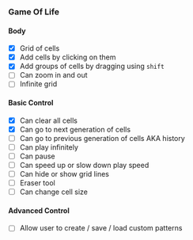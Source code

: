 ### Game Of Life

#### Body 
- [x] Grid of cells
- [x] Add cells by clicking on them
- [x] Add groups of cells by dragging using `shift`
- [ ] Can zoom in and out
- [ ] Infinite grid

#### Basic Control
- [x] Can clear all cells
- [x] Can go to next generation of cells
- [ ] Can go to previous generation of cells AKA history
- [ ] Can play infinitely 
- [ ] Can pause 
- [ ] Can speed up or slow down play speed
- [ ] Can hide or show grid lines
- [ ] Eraser tool
- [ ] Can change cell size

#### Advanced Control
- [ ] Allow user to create  / save / load custom patterns
